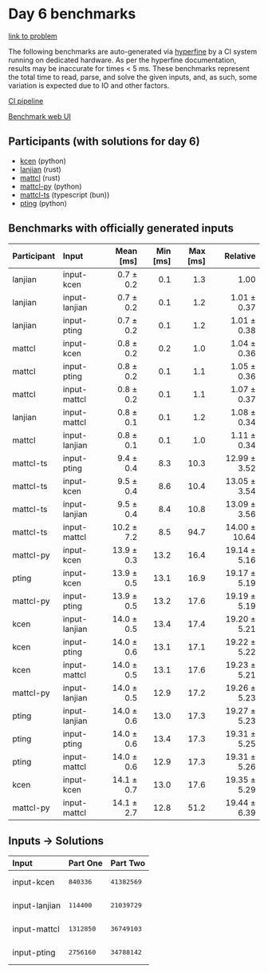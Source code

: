 # Day 6 benchmarks

[link to problem](https://adventofcode.com/2023/day/6)

The following benchmarks are auto-generated via
[hyperfine](https://github.com/sharkdp/hyperfine) by a CI system running on
dedicated hardware. As per the hyperfine documentation, results may be
inaccurate for times < 5 ms. These benchmarks represent the total time to read,
parse, and solve the given inputs, and, as such, some variation is expected due
to IO and other factors.

[CI pipeline](http://ci.papercode.net:8080/teams/main/pipelines/aoc2023)

[Benchmark web UI](https://aoc.ancalagon.black)


## Participants (with solutions for day 6)

- [kcen](https://github.com/kcen/aoc2023) (python)
- [lanjian](https://github.com/lanjian/aoc-2023) (rust)
- [mattcl](https://github.com/mattcl/aoc2023) (rust)
- [mattcl-py](https://github.com/mattcl/aoc2023-py) (python)
- [mattcl-ts](https://github.com/mattcl/aoc2023-js) (typescript (bun))
- [pting](https://github.com/pting/aoc2023) (python)


## Benchmarks with officially generated inputs

| Participant | Input | Mean [ms] | Min [ms] | Max [ms] | Relative |
|:---|:---|---:|---:|---:|---:|
| lanjian | input-kcen | 0.7 ± 0.2 | 0.1 | 1.3 | 1.00 |
| lanjian | input-lanjian | 0.7 ± 0.2 | 0.1 | 1.2 | 1.01 ± 0.37 |
| lanjian | input-pting | 0.7 ± 0.2 | 0.1 | 1.2 | 1.01 ± 0.38 |
| mattcl | input-kcen | 0.8 ± 0.2 | 0.2 | 1.0 | 1.04 ± 0.36 |
| mattcl | input-pting | 0.8 ± 0.2 | 0.1 | 1.1 | 1.05 ± 0.36 |
| mattcl | input-mattcl | 0.8 ± 0.2 | 0.1 | 1.1 | 1.07 ± 0.37 |
| lanjian | input-mattcl | 0.8 ± 0.1 | 0.1 | 1.2 | 1.08 ± 0.34 |
| mattcl | input-lanjian | 0.8 ± 0.1 | 0.1 | 1.0 | 1.11 ± 0.34 |
| mattcl-ts | input-pting | 9.4 ± 0.4 | 8.3 | 10.3 | 12.99 ± 3.52 |
| mattcl-ts | input-kcen | 9.5 ± 0.4 | 8.6 | 10.4 | 13.05 ± 3.54 |
| mattcl-ts | input-lanjian | 9.5 ± 0.4 | 8.4 | 10.8 | 13.09 ± 3.56 |
| mattcl-ts | input-mattcl | 10.2 ± 7.2 | 8.5 | 94.7 | 14.00 ± 10.64 |
| mattcl-py | input-kcen | 13.9 ± 0.3 | 13.2 | 16.4 | 19.14 ± 5.16 |
| pting | input-kcen | 13.9 ± 0.5 | 13.1 | 16.9 | 19.17 ± 5.19 |
| mattcl-py | input-pting | 13.9 ± 0.5 | 13.2 | 17.6 | 19.19 ± 5.19 |
| kcen | input-lanjian | 14.0 ± 0.5 | 13.4 | 17.4 | 19.20 ± 5.21 |
| kcen | input-pting | 14.0 ± 0.6 | 13.1 | 17.1 | 19.22 ± 5.22 |
| kcen | input-mattcl | 14.0 ± 0.5 | 13.1 | 17.6 | 19.23 ± 5.21 |
| mattcl-py | input-lanjian | 14.0 ± 0.5 | 12.9 | 17.2 | 19.26 ± 5.23 |
| pting | input-lanjian | 14.0 ± 0.6 | 13.0 | 17.3 | 19.27 ± 5.23 |
| pting | input-pting | 14.0 ± 0.6 | 13.4 | 17.3 | 19.31 ± 5.25 |
| pting | input-mattcl | 14.0 ± 0.6 | 12.9 | 17.3 | 19.31 ± 5.26 |
| kcen | input-kcen | 14.1 ± 0.7 | 13.0 | 17.6 | 19.35 ± 5.29 |
| mattcl-py | input-mattcl | 14.1 ± 2.7 | 12.8 | 51.2 | 19.44 ± 6.39 |


## Inputs -> Solutions

| Input | Part One | Part Two |
|:---|:---|:---|
|input-kcen|<pre>840336</pre>|<pre>41382569</pre>|
|input-lanjian|<pre>114400</pre>|<pre>21039729</pre>|
|input-mattcl|<pre>1312850</pre>|<pre>36749103</pre>|
|input-pting|<pre>2756160</pre>|<pre>34788142</pre>|